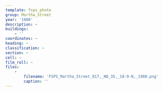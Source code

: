 ```yaml
---
template: fsps_photo
group: Martha_Street
year: '1980'
description: ~
buildings:
    - ''
coordinates: ~
heading: ~
classification: ~
section: ~
cell: ~
film_roll: ~
files:
    -
        filename: 'FSPS_Martha_Street_017,_NO_35,_18-9-N,_1980.png'
        caption: ''
---
```


